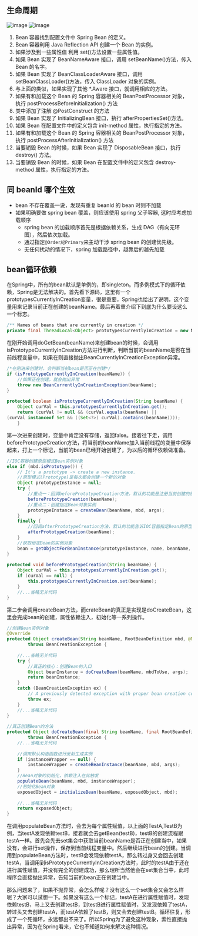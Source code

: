 ## 生命周期
![image](https://img2022.cnblogs.com/blog/2827284/202208/2827284-20220820192516972-1185624100.png)
![image](https://img2022.cnblogs.com/blog/2827284/202208/2827284-20220820192525960-1575101719.png)

1. Bean 容器找到配置文件中 Spring Bean 的定义。
2. Bean 容器利用 Java Reflection API 创建一个 Bean 的实例。
3. 如果涉及到一些属性值 利用 set()方法设置一些属性值。
4. 如果 Bean 实现了 BeanNameAware 接口，调用 setBeanName()方法，传入 Bean 的名字。
5. 如果 Bean 实现了 BeanClassLoaderAware 接口，调用 setBeanClassLoader()方法，传入 ClassLoader 对象的实例。
6. 与上面的类似，如果实现了其他 \*.Aware 接口，就调用相应的方法。
7. 如果有和加载这个 Bean 的 Spring 容器相关的 BeanPostProcessor 对象，执行 postProcessBeforeInitialization() 方法
8. 类中添加了注解 @PostConstruct 的方法
9. 如果 Bean 实现了 InitializingBean 接口，执行 afterPropertiesSet()方法。
10. 如果 Bean 在配置文件中的定义包含 init-method 属性，执行指定的方法。
11. 如果有和加载这个 Bean 的 Spring 容器相关的 BeanPostProcessor 对象，执行 postProcessAfterInitialization() 方法
12. 当要销毁 Bean 的时候，如果 Bean 实现了 DisposableBean 接口，执行 destroy() 方法。
13. 当要销毁 Bean 的时候，如果 Bean 在配置文件中的定义包含 destroy-method 属性，执行指定的方法。

## 同 beanId 哪个生效

- bean 不存在覆盖一说，发现有重复 beanId 的 bean 时则不加载
- 如果明确要做 spring bean 覆盖，则应该使用 spring 父子容器, 这时应考虑加载顺序
  - spring bean 的加载顺序首先是根据依赖关系，生成 DAG（有向无环图），然后依次加载。
  - 通过指定`@Order`/`@Primary`来主动干涉 spring bean 的创建优先级。
  - 无任何扰动的情况下，spring 加载路径中，越靠后的越先加载

## bean循环依赖

在Spring中，所有的bean默认是单例的，即singleton。而多例模式下的循环依赖，Spring是无法解决的。首先看下源码，这里有一个prototypesCurrentlyInCreation变量，很是重要，Spring也给出了说明，这个变量用来记录当前正在创建的beanName。最后再着重介绍下到底为什么要设这么一个标志。

```java
/** Names of beans that are currently in creation */
private final ThreadLocal<Object> prototypesCurrentlyInCreation = new NamedThreadLocal<>("Prototype beans currently in creation");
```

在刚开始调用doGetBean(beanName)来创建bean的时候，会调用isPrototypeCurrentlyInCreation方法进行判断，判断当前的beanName是否在当前线程变量中，如果在则直接抛出BeanCurrentlyInCreationException异常。

```java
/*在刚进来创建时，会判断当前bean是否正在创建*/
if (isPrototypeCurrentlyInCreation(beanName)) {
    //如果正在创建，就会抛出异常
	throw new BeanCurrentlyInCreationException(beanName);
}
 
protected boolean isPrototypeCurrentlyInCreation(String beanName) {
	Object curVal = this.prototypesCurrentlyInCreation.get();
	return (curVal != null && (curVal.equals(beanName) || 
(curVal instanceof Set && ((Set<?>) curVal).contains(beanName))));
	}
```

第一次进来创建时，变量中肯定没有存储，返回false。接着往下走，调用beforePrototypeCreation方法，将当前的beanName加入当前线程的变量中保存起来，打上一个标记，当前的bean已经开始创建了，为以后的循环依赖做准备。

```java
//IOC容器创建原型模式Bean实例对象
else if (mbd.isPrototype()) {
	// It's a prototype -> create a new instance.
	//原型模式(Prototype)是每次都会创建一个新的对象
	Object prototypeInstance = null;
	try {
		//重点一：回调beforePrototypeCreation方法，默认的功能是注册当前创建的原型对象
		beforePrototypeCreation(beanName);
		//重点二：创建指定Bean对象实例
		prototypeInstance = createBean(beanName, mbd, args);
	}
	finally {
		//回调afterPrototypeCreation方法，默认的功能告诉IOC容器指定Bean的原型对象不再创建
		afterPrototypeCreation(beanName);
	}
	//获取给定Bean的实例对象
	bean = getObjectForBeanInstance(prototypeInstance, name, beanName, mbd);
}
 
protected void beforePrototypeCreation(String beanName) {
	Object curVal = this.prototypesCurrentlyInCreation.get();
	if (curVal == null) {
		this.prototypesCurrentlyInCreation.set(beanName);
	}
	//...省略无关代码
}
```

第二步会调用createBean方法，而crateBean的真正是实现是doCreateBean，这里会完成bean的创建，属性依赖注入，初始化等一系列操作。

```java
//创建Bean实例对象
@Override
protected Object createBean(String beanName, RootBeanDefinition mbd, @Nullable Object[] args)
		throws BeanCreationException {
 
	//...省略无关代码
	try {
		//真正的核心：创建Bean的入口
		Object beanInstance = doCreateBean(beanName, mbdToUse, args);
		return beanInstance;
	}
	catch (BeanCreationException ex) {
		// A previously detected exception with proper bean creation context already...
		throw ex;
	}
	//...省略无关代码
}
 
//真正创建Bean的方法
protected Object doCreateBean(final String beanName, final RootBeanDefinition mbd, final @Nullable Object[] args)
		throws BeanCreationException {
	//...省略无关代码	
	
	//调用默认构造函数进行反射生成实例
	if (instanceWrapper == null) {
		instanceWrapper = createBeanInstance(beanName, mbd, args);
	}
	//Bean对象的初始化，依赖注入在此触发
	populateBean(beanName, mbd, instanceWrapper);
	//初始化Bean对象
	exposedObject = initializeBean(beanName, exposedObject, mbd);
	
	//...省略无关代码
	return exposedObject;
}
```

在调用populateBean方法时，会去为每个属性赋值，以上面的TestA,TestB为例，当testA发现依赖testB，接着就会去getBean(testB)，testB的创建流程跟testA一样。首先会先去set集合中获取当前beanName是否正在创建当中，如果没有，会进行set操作，保存到当前线程变量中。然后继续进行bean的创建。当调用到populateBean方法时，testB会发现依赖testA，那么转过身又会回去创建testA，当调用到isPrototypeCurrentlyInCreation方法时，此时的testA由于还在进行属性赋值，并没有完全的创建成功，那么理所当然他会在set集合当中，此时程序会直接抛出异常，告知当前的bean正在创建当中。

那么问题来了，如果不抛异常，会怎么样呢？没有这么一个set集合又会怎么样呢？大家可以试想一下。如果没有这么一个标记，testA在进行属性赋值时，发现依赖testB，马上又去创建testB，到testB进行属性赋值时，又发现依赖了testA，转过头又去创建testA，而testA依赖了testB，则又会去创建testB。循环往复，形成了一个死循环，永远都出不来了。所以Spring为了避免这种现象，索性直接抛出异常，因为在Spring看来，它也不知道如何来解决这种情况。
